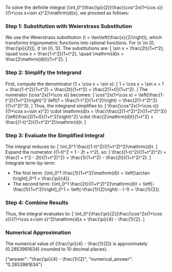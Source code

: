 
To solve the definite integral \(\int_0^{\frac{\pi}{2}}\frac{\cos^2x(1+\cos x)}{(1+\cos x+\sin x)^2}\mathrm{d}x\), we proceed as follows:


### Step 1: Substitution with Weierstrass Substitution
We use the Weierstrass substitution \(t = \tan\left(\frac{x}{2}\right)\), which transforms trigonometric functions into rational functions. For \(x \in [0, \frac{\pi}{2}]\), \(t \in [0, 1]\). The substitutions are:
\[
\sin x = \frac{2t}{1+t^2}, \quad \cos x = \frac{1-t^2}{1+t^2}, \quad \mathrm{d}x = \frac{2\mathrm{d}t}{1+t^2}.
\]

### Step 2: Simplify the Integrand
First, compute the denominator \(1 + \cos x + \sin x\):
\[
1 + \cos x + \sin x = 1 + \frac{1-t^2}{1+t^2} + \frac{2t}{1+t^2} = \frac{2(1+t)}{1+t^2}.
\]
The numerator \(\cos^2x(1+\cos x)\) becomes:
\[
\cos^2x(1+\cos x) = \left(\frac{1-t^2}{1+t^2}\right)^2 \left(1 + \frac{1-t^2}{1+t^2}\right) = \frac{2(1-t^2)^2}{(1+t^2)^3}.
\]
Thus, the integrand simplifies to:
\[
\frac{\cos^2x(1+\cos x)}{(1+\cos x+\sin x)^2} \cdot \mathrm{d}x = \frac{\frac{2(1-t^2)^2}{(1+t^2)^3}}{\left(\frac{2(1+t)}{1+t^2}\right)^2} \cdot \frac{2\mathrm{d}t}{1+t^2} = \frac{(1-t)^2}{(1+t^2)^2}\mathrm{d}t.
\]


### Step 3: Evaluate the Simplified Integral
The integral reduces to:
\[
\int_0^1 \frac{(1-t)^2}{(1+t^2)^2}\mathrm{d}t.
\]
Expand the numerator \((1-t)^2 = 1 - 2t + t^2\), so:
\[
\frac{(1-t)^2}{(1+t^2)^2} = \frac{1 + t^2 - 2t}{(1+t^2)^2} = \frac{1}{1+t^2} - \frac{2t}{(1+t^2)^2}.
\]
Integrate term-by-term:
- The first term: \(\int_0^1 \frac{1}{1+t^2}\mathrm{d}t = \left[\arctan t\right]_0^1 = \frac{\pi}{4}\).
- The second term: \(\int_0^1 \frac{2t}{(1+t^2)^2}\mathrm{d}t = \left[-\frac{1}{1+t^2}\right]_0^1 = \left(-\frac{1}{2}\right) - (-1) = \frac{1}{2}\).


### Step 4: Combine Results
Thus, the integral evaluates to:
\[
\int_0^{\frac{\pi}{2}}\frac{\cos^2x(1+\cos x)}{(1+\cos x+\sin x)^2}\mathrm{d}x = \frac{\pi}{4} - \frac{1}{2}.
\]


### Numerical Approximation
The numerical value of \(\frac{\pi}{4} - \frac{1}{2}\) is approximately \(0.2853981634\) (rounded to 10 decimal places).


{"answer": "\\frac{\\pi}{4} - \\frac{1}{2}", "numerical_answer": "0.2853981634"}